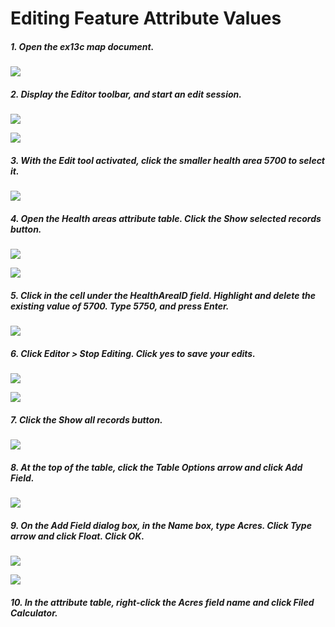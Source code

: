 # Editing Feature Attribute Values

##### 1. Open the ex13c map document.

![](./img/ArcGis-13c-01.png)

##### 2. Display the Editor toolbar, and start an edit session.

![](./img/ArcGis-13c-02-1.png)

![](./img/ArcGis-13c-02-2.png)

##### 3. With the Edit tool activated, click the smaller health area 5700 to select it.

![](./img/ArcGis-13c-03.png)

##### 4. Open the Health areas attribute table. Click the Show selected records button.

![](./img/ArcGis-13c-04-1.png)

![](./img/ArcGis-13c-04-2.png)

##### 5. Click in the cell under the HealthAreaID field. Highlight and delete the existing value of 5700. Type 5750, and press Enter.

![](./img/ArcGis-13c-05.png)

##### 6. Click Editor > Stop Editing. Click yes to save your edits. 

![](./img/ArcGis-13c-06-1.png)

![](./img/ArcGis-13c-06-2.png)

##### 7. Click the Show all records button.

![](./img/ArcGis-13c-07.png)

##### 8. At the top of the table, click the Table Options arrow and click Add Field.

![](./img/ArcGis-13c-08.png)

##### 9. On the Add Field dialog box, in the Name box, type Acres. Click Type arrow and click Float. Click OK.

![](./img/ArcGis-13c-09-1.png)

![](./img/ArcGis-13c-09-2.png)

##### 10. In the attribute table, right-click the Acres field name and click Filed Calculator.



